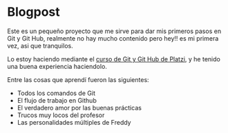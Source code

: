 # Blogpost
Este es un pequeño proyecto que me sirve para dar mis primeros pasos en Git y Git Hub, realmente no hay mucho contenido pero hey!! es mi primera vez, asi que tranquilos.

Lo estoy haciendo mediante el <a href="https://platzi.com/home">curso de Git y Git Hub de Platzi</a>, y he tenido una buena experiencia haciendolo.

Entre las cosas que aprendí fueron las siguientes:

* Todos los comandos de Git
* El flujo de trabajo en Github
* El verdadero amor por las buenas prácticas
* Trucos muy locos del profesor
* Las personalidades múltiples de Freddy